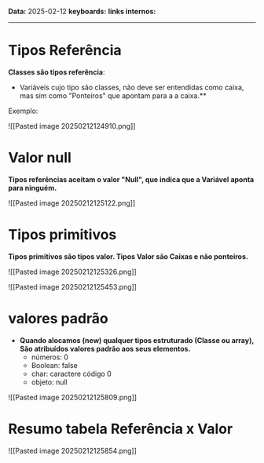
**Data:** 2025-02-12
**keyboards:** 
**links internos:** 
___

# Tipos Referência

**Classes são tipos referência**:

 - Variáveis cujo tipo são classes, não deve ser entendidas como caixa, mas sim como "Ponteiros" que apontam para a a caixa.** 

Exemplo:

![[Pasted image 20250212124910.png]]


# Valor null

**Tipos referências aceitam o  valor "Null", que indica que a Variável aponta para ninguém.** 

![[Pasted image 20250212125122.png]]




# Tipos primitivos 

**Tipos primitivos são tipos valor. Tipos Valor são Caixas e não ponteiros.** 

![[Pasted image 20250212125326.png]]


![[Pasted image 20250212125453.png]]




# valores padrão

- **Quando alocamos (new) qualquer tipos estruturado (Classe ou array), São atribuídos valores padrão aos seus elementos.** 
	- números: 0
	- Boolean: false
	- char: caractere código 0
	- objeto: null

![[Pasted image 20250212125809.png]]




# Resumo tabela Referência x Valor

![[Pasted image 20250212125854.png]]
